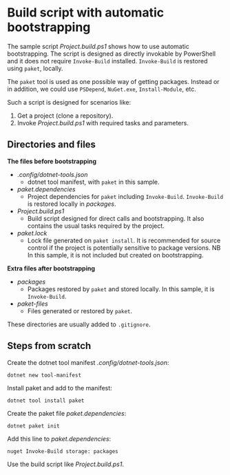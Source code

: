 # Build script with automatic bootstrapping

The sample script *Project.build.ps1* shows how to use automatic bootstrapping.
The script is designed as directly invokable by PowerShell and it does not
require `Invoke-Build` installed. `Invoke-Build` is restored using `paket`,
locally.

The `paket` tool is used as one possible way of getting packages. Instead or in
addition, we could use `PSDepend`, `NuGet.exe`, `Install-Module`, etc.

Such a script is designed for scenarios like:

1. Get a project (clone a repository).
1. Invoke *Project.build.ps1* with required tasks and parameters.

## Directories and files

**The files before bootstrapping**

- *.config/dotnet-tools.json*
    - dotnet tool manifest, with `paket` in this sample.
- *paket.dependencies*
    - Project dependencies for `paket` including `Invoke-Build`.
      `Invoke-Build` is restored locally in *packages*.
- *Project.build.ps1*
    - Build script designed for direct calls and bootstrapping.
      It also contains the usual tasks required by the project.
- *paket.lock*
    - Lock file generated on `paket install`. It is recommended for source
      control if the project is potentially sensitive to package versions.
      NB In this sample, it is not included but created on bootstrapping.

**Extra files after bootstrapping**

- *packages*
    - Packages restored by `paket` and stored locally.
    In this sample, it is `Invoke-Build`.
- *paket-files*
    - Files generated or restored by `paket`.

These directories are usually added to `.gitignore`.

## Steps from scratch

Create the dotnet tool manifest *.config/dotnet-tools.json*:

    dotnet new tool-manifest

Install paket and add to the manifest:

    dotnet tool install paket

Create the paket file *paket.dependencies*:

    dotnet paket init

Add this line to *paket.dependencies*:

    nuget Invoke-Build storage: packages

Use the build script like *Project.build.ps1*.
